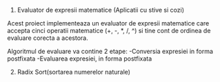 1. Evaluator de expresii matematice (Aplicatii cu stive si cozi)

Acest proiect implementeaza un evaluator de expresii matematice care accepta cinci operatii matematice (+, -, *, /, ^) si tine cont de ordinea de evaluare corecta a acestora.

   Algoritmul de evaluare va contine 2 etape:
      -Conversia expresiei in forma postfixata
      -Evaluarea expresiei, in forma postfixata

2. Radix Sort(sortarea numerelor naturale)
